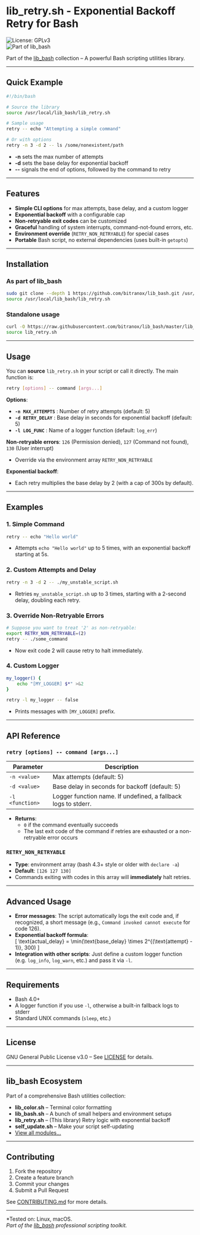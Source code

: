 # lib_retry.sh - Exponential Backoff Retry for Bash

![License: GPLv3](https://img.shields.io/badge/License-GPLv3-blue.svg)  
![Part of lib_bash](https://img.shields.io/badge/Part%20of-lib__bash-ffdd00.svg)

Part of the [lib_bash](https://github.com/bitranox/lib_bash) collection – A powerful Bash scripting utilities library.

---

## Quick Example

```bash
#!/bin/bash

# Source the library
source /usr/local/lib_bash/lib_retry.sh

# Sample usage
retry -- echo "Attempting a simple command"

# Or with options
retry -n 3 -d 2 -- ls /some/nonexistent/path
```

- **-n** sets the max number of attempts  
- **-d** sets the base delay for exponential backoff  
- **--** signals the end of options, followed by the command to retry

---

## Features

- **Simple CLI options** for max attempts, base delay, and a custom logger
- **Exponential backoff** with a configurable cap
- **Non-retryable exit codes** can be customized
- **Graceful** handling of system interrupts, command-not-found errors, etc.
- **Environment override** (`RETRY_NON_RETRYABLE`) for special cases
- **Portable** Bash script, no external dependencies (uses built-in `getopts`)

---

## Installation

### As part of lib_bash

```bash
sudo git clone --depth 1 https://github.com/bitranox/lib_bash.git /usr/local/lib_bash
source /usr/local/lib_bash/lib_retry.sh
```

### Standalone usage

```bash
curl -O https://raw.githubusercontent.com/bitranox/lib_bash/master/lib_retry.sh
source lib_retry.sh
```

---

## Usage

You can **source** `lib_retry.sh` in your script or call it directly. The main function is:

```bash
retry [options] -- command [args...]
```

**Options**:  
- **`-n MAX_ATTEMPTS`** : Number of retry attempts (default: 5)  
- **`-d RETRY_DELAY`** : Base delay in seconds for exponential backoff (default: 5)  
- **`-l LOG_FUNC`**    : Name of a logger function (default: `log_err`)

**Non-retryable errors**: `126` (Permission denied), `127` (Command not found), `130` (User interrupt)  
- Override via the environment array `RETRY_NON_RETRYABLE`

**Exponential backoff**:  
- Each retry multiplies the base delay by 2 (with a cap of 300s by default).

---

## Examples

### 1. Simple Command

```bash
retry -- echo "Hello world"
```
- Attempts `echo "Hello world"` up to 5 times, with an exponential backoff starting at 5s.

### 2. Custom Attempts and Delay

```bash
retry -n 3 -d 2 -- ./my_unstable_script.sh
```
- Retries `my_unstable_script.sh` up to 3 times, starting with a 2-second delay, doubling each retry.

### 3. Override Non-Retryable Errors

```bash
# Suppose you want to treat '2' as non-retryable:
export RETRY_NON_RETRYABLE=(2)
retry -- ./some_command
```
- Now exit code 2 will cause retry to halt immediately.

### 4. Custom Logger

```bash
my_logger() {
    echo "[MY_LOGGER] $*" >&2
}

retry -l my_logger -- false
```
- Prints messages with `[MY_LOGGER]` prefix.

---

## API Reference

### `retry [options] -- command [args...]`

| Parameter       | Description                                               |
|-----------------|-----------------------------------------------------------|
| `-n <value>`    | Max attempts (default: 5)                                 |
| `-d <value>`    | Base delay in seconds for backoff (default: 5)            |
| `-l <function>` | Logger function name. If undefined, a fallback logs to stderr. |

- **Returns**:
  - `0` if the command eventually succeeds  
  - The last exit code of the command if retries are exhausted or a non-retryable error occurs

### `RETRY_NON_RETRYABLE`

- **Type**: environment array (bash 4.3+ style or older with `declare -a`)  
- **Default**: `[126 127 130]`  
- Commands exiting with codes in this array will **immediately** halt retries.

---

## Advanced Usage

- **Error messages**: The script automatically logs the exit code and, if recognized, a short message (e.g., `Command invoked cannot execute` for code 126).  
- **Exponential backoff formula**:  
  \[
    \text{actual_delay} = \min(\text{base_delay} \times 2^{(\text{attempt} - 1)}, 300)
  \]
- **Integration with other scripts**: Just define a custom logger function (e.g. `log_info`, `log_warn`, etc.) and pass it via `-l`.  

---

## Requirements

- Bash 4.0+  
- A logger function if you use `-l`, otherwise a built-in fallback logs to stderr  
- Standard UNIX commands (`sleep`, etc.)

---

## License

GNU General Public License v3.0 – See [LICENSE](https://github.com/bitranox/lib_bash/blob/master/docs/LICENSE) for details.

---

## lib_bash Ecosystem

Part of a comprehensive Bash utilities collection:

- **lib_color.sh** – Terminal color formatting  
- **lib_bash.sh** – A bunch of small helpers and environment setups  
- **lib_retry.sh** – (This library) Retry logic with exponential backoff  
- **self_update.sh** – Make your script self-updating  
- [View all modules...](https://github.com/bitranox/lib_bash)

---

## Contributing

1. Fork the repository  
2. Create a feature branch  
3. Commit your changes  
4. Submit a Pull Request  

See [CONTRIBUTING.md](https://github.com/bitranox/lib_bash/blob/master/CONTRIBUTING.md) for more details.

---

*Tested on: Linux, macOS.  
*Part of the [lib_bash](https://github.com/bitranox/lib_bash) professional scripting toolkit.*
